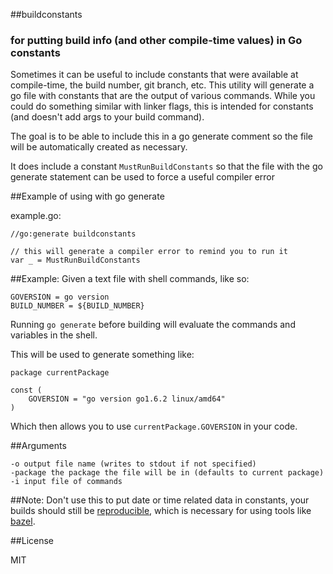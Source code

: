 ##buildconstants 
### for putting build info (and other compile-time values) in Go constants

Sometimes it can be useful to include constants that were available at compile-time, the build number, git branch, etc.
This utility will generate a go file with constants that are the output of various commands.
While you could do something similar with linker flags, this is intended for constants (and doesn't add args to your build command).

The goal is to be able to include this in a go generate comment so the file will be automatically created as necessary.

It does include a constant `MustRunBuildConstants` so that the file with the go generate statement can be used to force a useful compiler error 

##Example of using with go generate

example.go:

    //go:generate buildconstants
    
    // this will generate a compiler error to remind you to run it
    var _ = MustRunBuildConstants 
    


##Example:
  Given a text file with shell commands, like so:
    
    GOVERSION = go version
    BUILD_NUMBER = ${BUILD_NUMBER}
    

  Running `go generate` before building will evaluate the commands and variables in the shell.
    
  This will be used to generate something like:
    
    package currentPackage
    
    const (
        GOVERSION = "go version go1.6.2 linux/amd64"
    )
    
  Which then allows you to use `currentPackage.GOVERSION` in your code.

##Arguments 
   
    -o output file name (writes to stdout if not specified)
    -package the package the file will be in (defaults to current package)
    -i input file of commands 

##Note:
Don't use this to put date or time related data in constants, your builds should still be [reproducible](https://reproducible-builds.org/), which is necessary for using tools like [bazel](http://bazel.io).

##License 

MIT 
